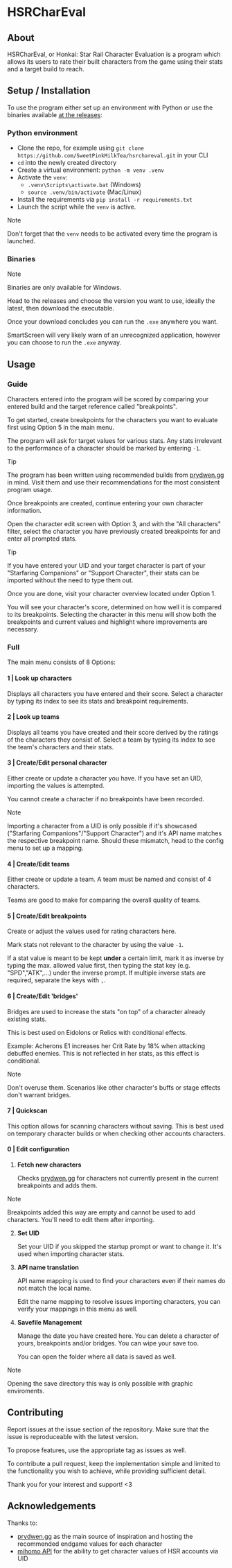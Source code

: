 # HSRCharEval

## About

HSRCharEval, or Honkai: Star Rail Character Evaluation is a program which allows its users to rate their built characters from the game using their stats and a target build to reach.

## Setup / Installation

To use the program either set up an environment with Python or use the binaries available [at the releases](https://github.com/SweetPinkMilkTea/hsrchareval/releases):

### Python environment 

- Clone the repo, for example using `git clone https://github.com/SweetPinkMilkTea/hsrchareval.git` in your CLI
- `cd` into the newly created directory
- Create a virtual environment: `python -m venv .venv`
- Activate the `venv`:
   - `.venv\Scripts\activate.bat` (Windows)
   - `source .venv/bin/activate` (Mac/Linux)
- Install the requirements via `pip install -r requirements.txt`
- Launch the script while the `venv` is active.

> [!NOTE]
> Don't forget that the `venv` needs to be activated every time the program is launched.

### Binaries

> [!NOTE]
> Binaries are only available for Windows.

Head to the releases and choose the version you want to use, ideally the latest, then download the executable.

Once your download concludes you can run the `.exe` anywhere you want.

SmartScreen will very likely warn of an unrecognized application, however you can choose to run the `.exe` anyway.

## Usage

### Guide

Characters entered into the program will be scored by comparing your entered build and the target reference called "breakpoints".

To get started, create breakpoints for the characters you want to evaluate first using Option 5 in the main menu.

The program will ask for target values for various stats. Any stats irrelevant to the performance of a character should be marked by entering `-1`.

> [!TIP]
> The program has been written using recommended builds from [prydwen.gg](https://www.prydwen.gg/star-rail/) in mind. Visit them and use their recommendations for the most consistent program usage.

Once breakpoints are created, continue entering your own character information.

Open the character edit screen with Option 3, and with the "All characters" filter, select the character you have previously created breakpoints for and enter all prompted stats.

> [!TIP]
> If you have entered your UID and your target character is part of your "Starfaring Companions" or "Support Character", their stats can be imported without the need to type them out.

Once you are done, visit your character overview located under Option 1.

You will see your character's score, determined on how well it is compared to its breakpoints. Selecting the character in this menu will show both the breakpoints and current values and highlight where improvements are necessary.

### Full

The main menu consists of 8 Options:

#### 1 | Look up characters

Displays all characters you have entered and their score. Select a character by typing its index to see its stats and breakpoint requirements.

#### 2 | Look up teams

Displays all teams you have created and their score derived by the ratings of the characters they consist of. Select a team by typing its index to see the team's characters and their stats.

#### 3 | Create/Edit personal character

Either create or update a character you have. If you have set an UID, importing the values is attempted.

You cannot create a character if no breakpoints have been recorded.

> [!NOTE]
> Importing a character from a UID is only possible if it's showcased ("Starfaring Companions"/"Support Character") and it's API name matches the respective breakpoint name.
> Should these mismatch, head to the config menu to set up a mapping.

#### 4 | Create/Edit teams

Either create or update a team. A team must be named and consist of 4 characters.

Teams are good to make for comparing the overall quality of teams.

#### 5 | Create/Edit breakpoints

Create or adjust the values used for rating characters here.

Mark stats not relevant to the character by using the value `-1`.

If a stat value is meant to be kept **under** a certain limit, mark it as inverse by typing the max. allowed value first, then typing the stat key (e.g. "SPD","ATK",...) under the inverse prompt. If multiple inverse stats are required, separate the keys with `,`.

#### 6 | Create/Edit 'bridges'

Bridges are used to increase the stats "on top" of a character already existing stats.

This is best used on Eidolons or Relics with conditional effects.

Example:
Acherons E1 increases her Crit Rate by 18% when attacking debuffed enemies. This is not reflected in her stats, as this effect is conditional.

> [!NOTE]
> Don't overuse them. Scenarios like other character's buffs or stage effects don't warrant bridges.

#### 7 | Quickscan

This option allows for scanning characters without saving. This is best used on temporary character builds or when checking other accounts characters.

#### 0 | Edit configuration

1.  **Fetch new characters**

    Checks [prydwen.gg](https://www.prydwen.gg/star-rail/) for characters not currently present in the current breakpoints and adds them.

> [!NOTE]
> Breakpoints added this way are empty and cannot be used to add characters. You'll need to edit them after importing.

2.  **Set UID**

    Set your UID if you skipped the startup prompt or want to change it. It's used when importing character stats.

3.  **API name translation**
    
    API name mapping is used to find your characters even if their names do not match the local name.

    Edit the name mapping to resolve issues importing characters, you can verify your mappings in this menu as well.

4. **Savefile Management**

    Manage the date you have created here. You can delete a character of yours, breakpoints and/or bridges. You can wipe your save too.

    You can open the folder where all data is saved as well.

> [!NOTE]
> Opening the save directory this way is only possible with graphic enviroments.

## Contributing

Report issues at the issue section of the repository. Make sure that the issue is reproduceable with the latest version.

To propose features, use the appropriate tag as issues as well.

To contribute a pull request, keep the implementation simple and limited to the functionality you wish to achieve, while providing sufficient detail.

Thank you for your interest and support! <3

## Acknowledgements

Thanks to:
- [prydwen.gg](https://www.prydwen.gg/star-rail/) as the main source of inspiration and hosting the recommended endgame values for each character
- [mihomo API](https://github.com/MetaCubeX/mihomo) for the ability to get character values of HSR accounts via UID